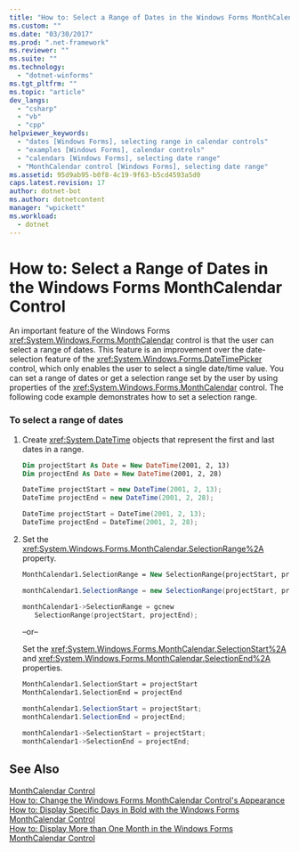 ```yaml
---
title: "How to: Select a Range of Dates in the Windows Forms MonthCalendar Control"
ms.custom: ""
ms.date: "03/30/2017"
ms.prod: ".net-framework"
ms.reviewer: ""
ms.suite: ""
ms.technology: 
  - "dotnet-winforms"
ms.tgt_pltfrm: ""
ms.topic: "article"
dev_langs: 
  - "csharp"
  - "vb"
  - "cpp"
helpviewer_keywords: 
  - "dates [Windows Forms], selecting range in calendar controls"
  - "examples [Windows Forms], calendar controls"
  - "calendars [Windows Forms], selecting date range"
  - "MonthCalendar control [Windows Forms], selecting date range"
ms.assetid: 95d9ab95-b0f8-4c19-9f63-b5cd4593a5d0
caps.latest.revision: 17
author: dotnet-bot
ms.author: dotnetcontent
manager: "wpickett"
ms.workload: 
  - dotnet
---
```

# How to: Select a Range of Dates in the Windows Forms MonthCalendar Control
An important feature of the Windows Forms <xref:System.Windows.Forms.MonthCalendar> control is that the user can select a range of dates. This feature is an improvement over the date-selection feature of the <xref:System.Windows.Forms.DateTimePicker> control, which only enables the user to select a single date/time value. You can set a range of dates or get a selection range set by the user by using properties of the <xref:System.Windows.Forms.MonthCalendar> control. The following code example demonstrates how to set a selection range.  
  
### To select a range of dates  
  
1.  Create <xref:System.DateTime> objects that represent the first and last dates in a range.  
  
    ```vb  
    Dim projectStart As Date = New DateTime(2001, 2, 13)  
    Dim projectEnd As Date = New DateTime(2001, 2, 28)  
    ```  
  
    ```csharp  
    DateTime projectStart = new DateTime(2001, 2, 13);  
    DateTime projectEnd = new DateTime(2001, 2, 28);  
    ```  
  
    ```cpp  
    DateTime projectStart = DateTime(2001, 2, 13);  
    DateTime projectEnd = DateTime(2001, 2, 28);  
    ```  
  
2.  Set the <xref:System.Windows.Forms.MonthCalendar.SelectionRange%2A> property.  
  
    ```vb  
    MonthCalendar1.SelectionRange = New SelectionRange(projectStart, projectEnd)  
    ```  
  
    ```csharp  
    monthCalendar1.SelectionRange = new SelectionRange(projectStart, projectEnd);  
    ```  
  
    ```cpp  
    monthCalendar1->SelectionRange = gcnew  
       SelectionRange(projectStart, projectEnd);  
    ```  
  
     –or–  
  
     Set the <xref:System.Windows.Forms.MonthCalendar.SelectionStart%2A> and <xref:System.Windows.Forms.MonthCalendar.SelectionEnd%2A> properties.  
  
    ```vb  
    MonthCalendar1.SelectionStart = projectStart  
    MonthCalendar1.SelectionEnd = projectEnd  
    ```  
  
    ```csharp  
    monthCalendar1.SelectionStart = projectStart;  
    monthCalendar1.SelectionEnd = projectEnd;  
    ```  
  
    ```cpp  
    monthCalendar1->SelectionStart = projectStart;  
    monthCalendar1->SelectionEnd = projectEnd;  
    ```  
  
## See Also  
 [MonthCalendar Control](../../../../docs/framework/winforms/controls/monthcalendar-control-windows-forms.md)  
 [How to: Change the Windows Forms MonthCalendar Control's Appearance](../../../../docs/framework/winforms/controls/how-to-change-monthcalendar-control-appearance.md)  
 [How to: Display Specific Days in Bold with the Windows Forms MonthCalendar Control](../../../../docs/framework/winforms/controls/display-specific-days-in-bold-with-wf-monthcalendar-control.md)  
 [How to: Display More than One Month in the Windows Forms MonthCalendar Control](../../../../docs/framework/winforms/controls/display-more-than-one-month-wf-monthcalendar-control.md)
